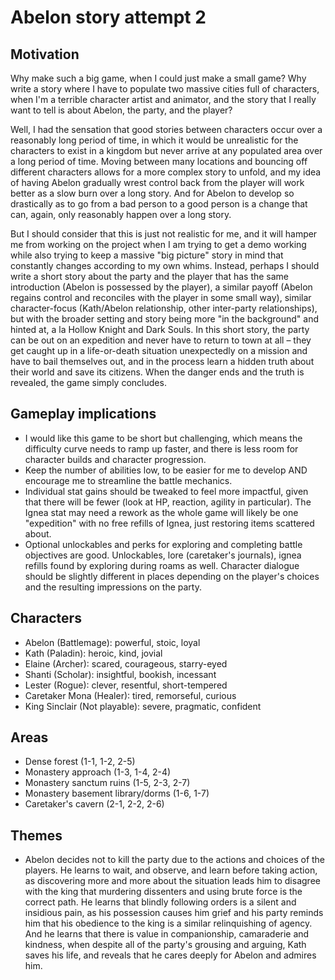 # Abelon story attempt 2

## Motivation

Why make such a big game, when I could just make a small game? Why write a story where I have to populate two massive cities full of characters, when I'm a terrible character artist and animator, and the story that I really want to tell is about Abelon, the party, and the player?

Well, I had the sensation that good stories between characters occur over a reasonably long period of time, in which it would be unrealistic for the characters to exist in a kingdom but never arrive at any populated area over a long period of time. Moving between many locations and bouncing off different characters allows for a more complex story to unfold, and my idea of having Abelon gradually wrest control back from the player will work better as a slow burn over a long story. And for Abelon to develop so drastically as to go from a bad person to a good person is a change that can, again, only reasonably happen over a long story.

But I should consider that this is just not realistic for me, and it will hamper me from working on the project when I am trying to get a demo working while also trying to keep a massive "big picture" story in mind that constantly changes according to my own whims. Instead, perhaps I should write a short story about the party and the player that has the same introduction (Abelon is possessed by the player), a similar payoff (Abelon regains control and reconciles with the player in some small way), similar character-focus (Kath/Abelon relationship, other inter-party relationships), but with the broader setting and story being more "in the background" and hinted at, a la Hollow Knight and Dark Souls. In this short story, the party can be out on an expedition and never have to return to town at all – they get caught up in a life-or-death situation unexpectedly on a mission and have to bail themselves out, and in the process learn a hidden truth about their world and save its citizens. When the danger ends and the truth is revealed, the game simply concludes.

## Gameplay implications

- I would like this game to be short but challenging, which means the difficulty curve needs to ramp up faster, and there is less room for character builds and character progression.
- Keep the number of abilities low, to be easier for me to develop AND encourage me to streamline the battle mechanics.
- Individual stat gains should be tweaked to feel more impactful, given that there will be fewer (look at HP, reaction, agility in particular). The Ignea stat may need a rework as the whole game will likely be one "expedition" with no free refills of Ignea, just restoring items scattered about.
- Optional unlockables and perks for exploring and completing battle objectives are good. Unlockables, lore (caretaker's journals), ignea refills found by exploring during roams as well. Character dialogue should be slightly different in places depending on the player's choices and the resulting impressions on the party.

## Characters

- Abelon (Battlemage):          powerful, stoic, loyal
- Kath (Paladin):               heroic, kind, jovial
- Elaine (Archer):              scared, courageous, starry-eyed
- Shanti (Scholar):             insightful, bookish, incessant
- Lester (Rogue):               clever, resentful, short-tempered
- Caretaker Mona (Healer):      tired, remorseful, curious
- King Sinclair (Not playable): severe, pragmatic, confident

## Areas

- Dense forest (1-1, 1-2, 2-5)
- Monastery approach (1-3, 1-4, 2-4)
- Monastery sanctum ruins (1-5, 2-3, 2-7)
- Monastery basement library/dorms (1-6, 1-7)
- Caretaker's cavern (2-1, 2-2, 2-6)

## Themes

- Abelon decides not to kill the party due to the actions and choices of the players. He learns to wait, and observe, and learn before taking action, as discovering more and more about the situation leads him to disagree with the king that murdering dissenters and using brute force is the correct path. He learns that blindly following orders is a silent and insidious pain, as his possession causes him grief and his party reminds him that his obedience to the king is a similar relinquishing of agency. And he learns that there is value in companionship, camaraderie and kindness, when despite all of the party's grousing and arguing, Kath saves his life, and reveals that he cares deeply for Abelon and admires him.